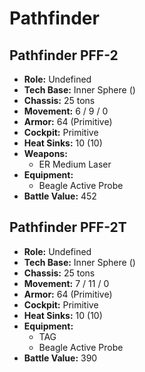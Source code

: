 # Pathfinder
## Pathfinder PFF-2
- **Role:** Undefined
- **Tech Base:** Inner Sphere ()
- **Chassis:** 25 tons
- **Movement:** 6 / 9 / 0
- **Armor:** 64 (Primitive)
- **Cockpit:** Primitive
- **Heat Sinks:** 10 (10)
- **Weapons:**
  - ER Medium Laser
- **Equipment:**
  - Beagle Active Probe
- **Battle Value:** 452

## Pathfinder PFF-2T
- **Role:** Undefined
- **Tech Base:** Inner Sphere ()
- **Chassis:** 25 tons
- **Movement:** 7 / 11 / 0
- **Armor:** 64 (Primitive)
- **Cockpit:** Primitive
- **Heat Sinks:** 10 (10)
- **Equipment:**
  - TAG
  - Beagle Active Probe
- **Battle Value:** 390

